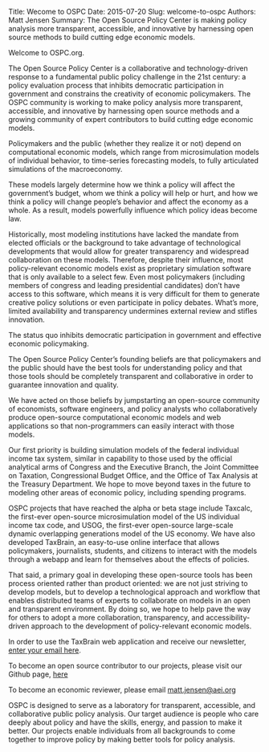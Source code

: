 Title: Wecome to OSPC
Date: 2015-07-20
Slug: welcome-to-ospc
Authors: Matt Jensen
Summary: The Open Source Policy Center is making policy analysis more transparent, accessible, and innovative by harnessing open source methods to build cutting edge economic models.  

Welcome to OSPC.org.  

The Open Source Policy Center is a collaborative and technology-driven response to a fundamental public policy challenge in the 21st century: a policy evaluation process that inhibits democratic participation in government and constrains the creativity of economic policymakers. The OSPC community is working to make policy analysis more transparent, accessible, and innovative by harnessing open source methods and a growing community of expert contributors to build cutting edge economic models. 

Policymakers and the public (whether they realize it or not) depend on computational economic models, which range from microsimulation models of individual behavior, to time-series forecasting models, to fully articulated simulations of the macroeconomy.

These models largely determine how we think a policy will affect the government’s budget, whom we think a policy will help or hurt, and how we think a policy will change people’s behavior and affect the economy as a whole. As a result, models powerfully influence which policy ideas become law. 

Historically, most modeling institutions have lacked the mandate from elected officials or the background to take advantage of technological developments that would allow for greater transparency and widespread collaboration on these models. Therefore, despite their influence, most policy-relevant economic models exist as proprietary simulation software that is only available to a select few. Even most policymakers (including members of congress and leading presidential candidates) don’t have access to this software, which means it is very difficult for them to generate creative policy solutions or even participate in policy debates. What’s more, limited availability and transparency undermines external review and stifles innovation. 

The status quo inhibits democratic participation in government and effective economic policymaking. 

The Open Source Policy Center’s founding beliefs are that policymakers and the public should have the best tools for understanding policy and that those tools should be completely transparent and collaborative in order to guarantee innovation and quality. 

We have acted on those beliefs by jumpstarting an open-source community of economists, software engineers, and policy analysts who collaboratively produce open-source computational economic models and web applications so that non-programmers can easily interact with those models.

Our first priority is building simulation models of the federal individual income tax system, similar in capability to those used by the official analytical arms of Congress and the Executive Branch, the Joint Committee on Taxation, Congressional Budget Office, and the Office of Tax Analysis at the Treasury Department. We hope to move beyond taxes in the future to modeling other areas of economic policy, including spending programs. 

OSPC projects that have reached the alpha or beta stage include Taxcalc, the first-ever open-source microsimulation model of the US individual income tax code, and USOG, the first-ever open-source large-scale dynamic overlapping generations model of the US economy. We have also developed TaxBrain, an easy-to-use online interface that allows policymakers, journalists, students, and citizens to interact with the models through a webapp and learn for themselves about the effects of policies. 

That said, a primary goal in developing these open-source tools has been process oriented rather than product oriented: we are not just striving to develop models, but to develop a technological approach and workflow that enables distributed teams of experts to collaborate on models in an open and transparent environment. By doing so, we hope to help pave the way for others to adopt a more collaboration, transparency, and accessibility-driven approach to the development of policy-relevant economic models.



In order to use the TaxBrain web application and receive our newsletter, [enter your email here](http://www.ospc.org/about#join-mailinglist).

To become an open source contributor to our projects, please visit our Github page, [here](https://github.com/OpenSourcePolicyCenter/)

To become an economic reviewer, please email matt.jensen@aei.org



OSPC is designed to serve as a laboratory for transparent, accessible, and collaborative public policy analysis. Our target audience is people who care deeply about policy and have the skills, energy, and passion to make it better. Our projects enable individuals from all backgrounds to come together to improve policy by making better tools for policy analysis. 






